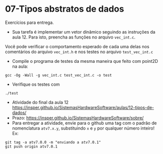 # 07-Tipos abstratos de dados

Exercícios para entrega.

- Sua tarefa é implementar um vetor dinâmico seguindo as instruções da aula 12. Para isto, preencha as funções no arquivo `vec_int.c`.

Você pode verificar o comportamento esperado de cada uma delas nos comentários do arquivo `vec_int.h` e nos testes no arquivo `test_vec_int.c`
- Compile o programa de testes da mesma maneira que feito com point2D na aula:
```
gcc -Og -Wall -g vec_int.c test_vec_int.c -o test
```
- Verifique os testes com
```
./test
```
- Atividade do final da aula 12 https://insper.github.io/SistemasHardwareSoftware/aulas/12-tipos-de-dados/
- Prazo: https://insper.github.io/SistemasHardwareSoftware/sobre/
- Para entregar a atividade, envie para o github uma tag com o padrão de nomenclatura `atv7.x.y`, substituindo `x` e `y` por qualquer número inteiro! Ex:

```
git tag -a atv7.0.0 -m "enviando a atv7.0.1"
git push origin atv7.0.1
```
